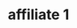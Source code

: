 ---
layout: layouts/affiliate.njk
title: affiliate 1
description: Get an exact price in seconds with Wrapmate.
hero:
  heroSrc: '/images/beer.jpg'
  heroSrcMd: '/images/beer.jpg'
  heroSrcSm: '/images/beer.jpg'
  heroContentClass: 'heroContentBottom'
  heroH1: "Turn parking into profit."
  heroSubtitle: 'Vehicle wrap designs that elevate your business'
  heroHeaderClass: 'heroHeader'
  heroSubtitleClass: 'heroSubtitle'
  heroButtonId: 'startProject'
  heroButtonClass: "button-primary"
  heroButtonText: 'Get a price now'
  heroButtonHref: '/express/type/'
---